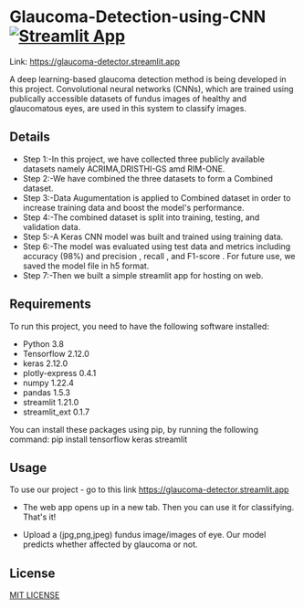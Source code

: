 # Glaucoma-Detection-using-CNN [![Streamlit App](https://static.streamlit.io/badges/streamlit_badge_black_white.svg)](https://glaucoma-detector.streamlit.app)

Link: https://glaucoma-detector.streamlit.app

A deep learning-based glaucoma detection method is being developed in this project. Convolutional neural networks (CNNs), which are trained using publically accessible datasets of fundus images of healthy and glaucomatous eyes, are used in this system to classify images.

## Details
* Step 1:-In this project, we have collected three publicly available datasets namely ACRIMA,DRISTHI-GS amd RIM-ONE.
* Step 2:-We have combined the three datasets to form a Combined dataset.
* Step 3:-Data Augumentation is applied to Combined dataset in order to increase training data and boost the model's performance.
* Step 4:-The combined dataset is split into training, testing, and validation data.
* Step 5:-A Keras CNN model was built and trained using training data.
* Step 6:-The model was evaluated using test data and metrics including accuracy (98%) and precision , recall , and F1-score . For future use, we saved the model file in h5 format.
* Step 7:-Then we built a simple streamlit app for hosting on web.

## Requirements
To run this project, you need to have the following software installed:
* Python 3.8
* Tensorflow 2.12.0
* keras 2.12.0
* plotly-express 0.4.1
* numpy 1.22.4
* pandas 1.5.3
* streamlit 1.21.0
* streamlit_ext 0.1.7

You can install these packages using pip, by running the following command:
pip install tensorflow keras streamlit 

## Usage
To use our project - go to this link https://glaucoma-detector.streamlit.app

* The web app opens up in a new tab. Then you can use it for classifying. That's it!

* Upload a (jpg,png,jpeg) fundus image/images of eye. Our model predicts whether affected by glaucoma or not.

## License
[MIT LICENSE](https://github.com/SaiHitesh16/Glaucoma-Detection-using-CNN/blob/main/LICENSE)
